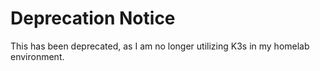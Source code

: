 # Deprecation Notice

This has been deprecated, as I am no longer utilizing K3s in my homelab environment.

